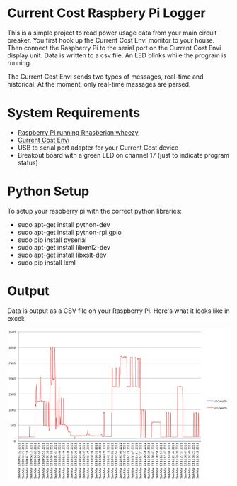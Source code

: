 # Current Cost Raspbery Pi Logger
This is a simple project to read power usage data from your main circuit breaker.  You first hook up the Current Cost Envi monitor to your house.  Then connect the Raspberry Pi to the serial port on the Current Cost Envi display unit.  Data is written to a csv file.  An LED blinks while the program is running. 

The Current Cost Envi sends two types of messages, real-time and historical.  At the moment, only real-time messages are parsed.

# System Requirements 
* [Raspberry Pi running Rhasberian wheezy](raspberrypi.org)
* [Current Cost Envi](www.currentcost.com)
* USB to serial port adapter for your Current Cost device
* Breakout board with a green LED on channel 17 (just to indicate program status)  

# Python Setup
To setup your raspberry pi with the correct python libraries:
* sudo apt-get install python-dev
* sudo apt-get install python-rpi.gpio
* sudo pip install pyserial
* sudo apt-get install libxml2-dev
* sudo apt-get install libxslt-dev
* sudo pip install lxml

# Output
Data is output as a CSV file on your Raspberry Pi.  Here's what it looks like in excel:

![sample data](https://github.com/sanmi/powermon/blob/master/samples/cc_data_screenshot.png?raw=true "Sample Data")